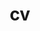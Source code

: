 ---
layout: cv
permalink: /cv/
title: cv
nav: true
nav_order: 4
cv_fr: cv_fr.pdf
cv_en: cv_en.pdf
description: Find my cv in French or English here. 
last_update: Sept. 2023
toc:
  sidebar: left
---